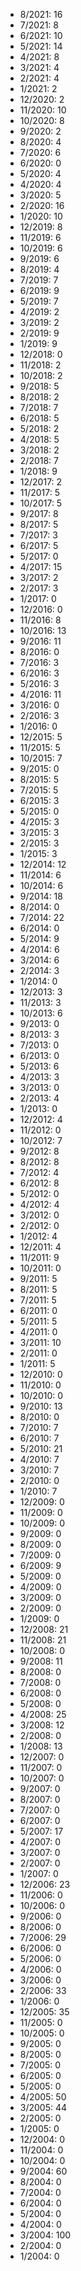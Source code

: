 *  8/2021: 16
*  7/2021: 8
*  6/2021: 10
*  5/2021: 14
*  4/2021: 8
*  3/2021: 4
*  2/2021: 4
*  1/2021: 2
*  12/2020: 2
*  11/2020: 10
*  10/2020: 8
*  9/2020: 2
*  8/2020: 4
*  7/2020: 6
*  6/2020: 0
*  5/2020: 4
*  4/2020: 4
*  3/2020: 5
*  2/2020: 16
*  1/2020: 10
*  12/2019: 8
*  11/2019: 6
*  10/2019: 6
*  9/2019: 6
*  8/2019: 4
*  7/2019: 7
*  6/2019: 9
*  5/2019: 7
*  4/2019: 2
*  3/2019: 2
*  2/2019: 9
*  1/2019: 9
*  12/2018: 0
*  11/2018: 2
*  10/2018: 2
*  9/2018: 5
*  8/2018: 2
*  7/2018: 7
*  6/2018: 5
*  5/2018: 2
*  4/2018: 5
*  3/2018: 2
*  2/2018: 7
*  1/2018: 9
*  12/2017: 2
*  11/2017: 5
*  10/2017: 5
*  9/2017: 8
*  8/2017: 5
*  7/2017: 3
*  6/2017: 5
*  5/2017: 0
*  4/2017: 15
*  3/2017: 2
*  2/2017: 3
*  1/2017: 0
*  12/2016: 0
*  11/2016: 8
*  10/2016: 13
*  9/2016: 11
*  8/2016: 0
*  7/2016: 3
*  6/2016: 3
*  5/2016: 3
*  4/2016: 11
*  3/2016: 0
*  2/2016: 3
*  1/2016: 0
*  12/2015: 5
*  11/2015: 5
*  10/2015: 7
*  9/2015: 0
*  8/2015: 5
*  7/2015: 5
*  6/2015: 3
*  5/2015: 0
*  4/2015: 3
*  3/2015: 3
*  2/2015: 3
*  1/2015: 3
*  12/2014: 12
*  11/2014: 6
*  10/2014: 6
*  9/2014: 18
*  8/2014: 0
*  7/2014: 22
*  6/2014: 0
*  5/2014: 9
*  4/2014: 6
*  3/2014: 6
*  2/2014: 3
*  1/2014: 0
*  12/2013: 3
*  11/2013: 3
*  10/2013: 6
*  9/2013: 0
*  8/2013: 3
*  7/2013: 0
*  6/2013: 0
*  5/2013: 6
*  4/2013: 3
*  3/2013: 0
*  2/2013: 4
*  1/2013: 0
*  12/2012: 4
*  11/2012: 0
*  10/2012: 7
*  9/2012: 8
*  8/2012: 8
*  7/2012: 4
*  6/2012: 8
*  5/2012: 0
*  4/2012: 4
*  3/2012: 0
*  2/2012: 0
*  1/2012: 4
*  12/2011: 4
*  11/2011: 9
*  10/2011: 0
*  9/2011: 5
*  8/2011: 5
*  7/2011: 5
*  6/2011: 0
*  5/2011: 5
*  4/2011: 0
*  3/2011: 10
*  2/2011: 0
*  1/2011: 5
*  12/2010: 0
*  11/2010: 0
*  10/2010: 0
*  9/2010: 13
*  8/2010: 0
*  7/2010: 7
*  6/2010: 7
*  5/2010: 21
*  4/2010: 7
*  3/2010: 7
*  2/2010: 0
*  1/2010: 7
*  12/2009: 0
*  11/2009: 0
*  10/2009: 0
*  9/2009: 0
*  8/2009: 0
*  7/2009: 0
*  6/2009: 9
*  5/2009: 0
*  4/2009: 0
*  3/2009: 0
*  2/2009: 0
*  1/2009: 0
*  12/2008: 21
*  11/2008: 21
*  10/2008: 0
*  9/2008: 11
*  8/2008: 0
*  7/2008: 0
*  6/2008: 0
*  5/2008: 0
*  4/2008: 25
*  3/2008: 12
*  2/2008: 0
*  1/2008: 13
*  12/2007: 0
*  11/2007: 0
*  10/2007: 0
*  9/2007: 0
*  8/2007: 0
*  7/2007: 0
*  6/2007: 0
*  5/2007: 17
*  4/2007: 0
*  3/2007: 0
*  2/2007: 0
*  1/2007: 0
*  12/2006: 23
*  11/2006: 0
*  10/2006: 0
*  9/2006: 0
*  8/2006: 0
*  7/2006: 29
*  6/2006: 0
*  5/2006: 0
*  4/2006: 0
*  3/2006: 0
*  2/2006: 33
*  1/2006: 0
*  12/2005: 35
*  11/2005: 0
*  10/2005: 0
*  9/2005: 0
*  8/2005: 0
*  7/2005: 0
*  6/2005: 0
*  5/2005: 0
*  4/2005: 50
*  3/2005: 44
*  2/2005: 0
*  1/2005: 0
*  12/2004: 0
*  11/2004: 0
*  10/2004: 0
*  9/2004: 60
*  8/2004: 0
*  7/2004: 0
*  6/2004: 0
*  5/2004: 0
*  4/2004: 0
*  3/2004: 100
*  2/2004: 0
*  1/2004: 0